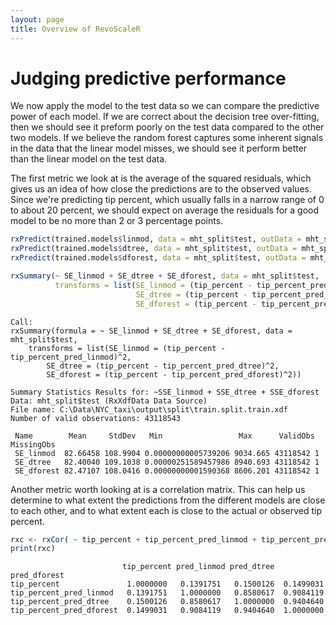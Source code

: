 ```yaml
---
layout: page
title: Overview of RevoScaleR
---
```

# Judging predictive performance

We now apply the model to the test data so we can compare the predictive power of each model. If we are correct about the decision tree over-fitting, then we should see it preform poorly on the test data compared to the other two models. If we believe the random forest captures some inherent signals in the data that the linear model misses, we should see it perform better than the linear model on the test data.

The first metric we look at is the average of the squared residuals, which gives us an idea of how close the predictions are to the observed values. Since we're predicting tip percent, which usually falls in a narrow range of 0 to about 20 percent, we should expect on average the residuals for a good model to be no more than 2 or 3 percentage points.

```R
rxPredict(trained.models$linmod, data = mht_split$test, outData = mht_split$test, predVarNames = "tip_percent_pred_linmod", overwrite = TRUE)
rxPredict(trained.models$dtree, data = mht_split$test, outData = mht_split$test, predVarNames = "tip_percent_pred_dtree", overwrite = TRUE)
rxPredict(trained.models$dforest, data = mht_split$test, outData = mht_split$test, predVarNames = "tip_percent_pred_dforest", overwrite = TRUE)

rxSummary(~ SE_linmod + SE_dtree + SE_dforest, data = mht_split$test,
          transforms = list(SE_linmod = (tip_percent - tip_percent_pred_linmod)^2,
                            SE_dtree = (tip_percent - tip_percent_pred_dtree)^2,
                            SE_dforest = (tip_percent - tip_percent_pred_dforest)^2))
```

```Rout
Call:
rxSummary(formula = ~ SE_linmod + SE_dtree + SE_dforest, data = mht_split$test, 
    transforms = list(SE_linmod = (tip_percent - tip_percent_pred_linmod)^2, 
        SE_dtree = (tip_percent - tip_percent_pred_dtree)^2, 
        SE_dforest = (tip_percent - tip_percent_pred_dforest)^2))

Summary Statistics Results for: ~SSE_linmod + SSE_dtree + SSE_dforest
Data: mht_split$test (RxXdfData Data Source)
File name: C:\Data\NYC_taxi\output\split\train.split.train.xdf
Number of valid observations: 43118543 
 
 Name        Mean     StdDev   Min                 Max      ValidObs MissingObs
 SE_linmod  82.66458 108.9904 0.00000000005739206 9034.665 43118542 1         
 SE_dtree   82.40040 109.1038 0.00000251589457986 8940.693 43118542 1         
 SE_dforest 82.47107 108.0416 0.00000000001590368 8606.201 43118542 1        
 ```

Another metric worth looking at is a correlation matrix. This can help us determine to what extent the predictions from the different models are close to each other, and to what extent each is close to the actual or observed tip percent.

 ```R
rxc <- rxCor( ~ tip_percent + tip_percent_pred_linmod + tip_percent_pred_dtree + tip_percent_pred_dforest, data = mht_split$test)
print(rxc)
```
 
 ```Rout
                          tip_percent pred_linmod pred_dtree pred_dforest
tip_percent               1.0000000   0.1391751   0.1500126  0.1499031
tip_percent_pred_linmod   0.1391751   1.0000000   0.8580617  0.9084119
tip_percent_pred_dtree    0.1500126   0.8580617   1.0000000  0.9404640
tip_percent_pred_dforest  0.1499031   0.9084119   0.9404640  1.0000000
```